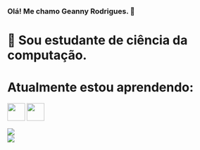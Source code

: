 ### Olá! Me chamo Geanny Rodrigues. 👋
# 👀 Sou estudante de ciência da computação.


# Atualmente estou aprendendo:
<img src="https://cdn.jsdelivr.net/gh/devicons/devicon/icons/javascript/javascript-original.svg" width="40" height="40"/> <img src="https://cdn.jsdelivr.net/gh/devicons/devicon/icons/linux/linux-original.svg" width="40" height="40"/>

<div>
<a href = "mailto:geanny.arodrigues@gmail.com><img src="https://img.shields.io/badge/Gmail-D14836?style=for-the-badge&logo=gmail&logoColor=white" target="_blank"></a>
<a href="https://www.linkedin.com/in/geanny-arodrigues/" target="_blank"><img src="https://img.shields.io/badge/-LinkedIn-%230077B5?style=for-the-badge&logo=linkedin&logoColor=white" target="_blank"></a>   
</div>


<img src="https://github.com/pr2tik1/pr2tik1/blob/master/IMAGE-NAME">


